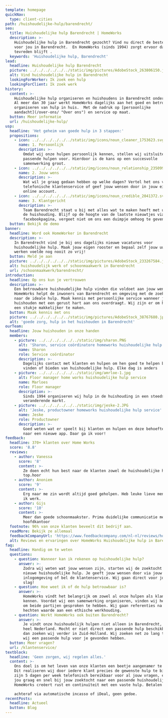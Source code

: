```yaml
---
template: homepage
quickNav:
  type: client-cities
path: /huishoudelijke-hulp/barendrecht/
seo:
  title: Huishoudelijke hulp Barendrecht | HomeWorks
  description: >-
    Huishoudelijke hulp in Barendrecht gezocht? Vind nu direct de beste hulp
    voor jou in Barendrecht.  En HomeWorks (sinds 1994) zorgt ervoor dat je 
    tevreden blijft .
  keywords: 'Huishoudelijke hulp, Barendrecht'
lead:
  headline: Huishoudelijke hulp Barendrecht
  picture: ../../../../../../static/img/pictures/AdobeStock_263806150.jpg
  alt: Vind huishoudelijke hulp in Barendrecht
  lookingForWorker: Ik zoek een hulp
  lookingForClient: Ik zoek werk
history:
  content: >-
    Huishoudelijke hulp organiseren en huishoudens in Barendrecht ondersteunen.
    Al meer dan 30 jaar werkt HomeWorks dagelijks aan het goed en betrouwbaar
    organiseren van hulp in huis.  Met de nadruk op [persoonlijke
    aandacht](/over-ons/ "Over ons") en service op maat.
  button: Meer informatie
  url: /huishoudelijke-hulp/
usp:
  headline: 'Het geheim van goede hulp in 3 stappen:'
  propositions:
    - icon: ../../../../../../static/img/icons/noun_cleaner_1753623.svg
      name: 1. Persoonlijk
      description: >-
        Omdat wij onze hulpen persoonlijk kennen, stellen wij uitsluitend
        passende hulpen voor. Hierdoor is de kans op een succesvolle
        samenwerking groot.
    - icon: ../../../../../../static/img/icons/noun_relationship_2350997.svg
      name: 2. Jouw wens
      description: >-
        Wat wil je graag gedaan hebben op welke dagen? Vertel het ons via de
        telefonische klantenservice of geef jouw wensen door in jouw eigen
        online account. 
    - icon: ../../../../../../static/img/icons/noun_credible_2041372.svg
      name: 3. Klantgericht
      description: >-
        Team Barendrecht staat u bij met alles wat te maken heeft met uw hulp in
        de huishouding. Blijf op de hoogte van de laatste nieuwtjes via onze
        facebookpagina, vergeet niet om ons een duimpje omhoog te geven!
  button: Bekijk de demo
banner:
  headline: Word ook HomeWorker in Barendrecht
  description: >-
    In Barendrecht vind je bij ons dagelijks nieuwe vacatures voor
    huishoudelijke hulp. Maak jouw eigen rooster en bepaal zelf jouw uurtarief,
    werken voelde nog nooit zo vrij!
  button: Meld je aan
  picture: ../../../../../../static/img/pictures/AdobeStock_233267584.jpg
  alt: huishoudelijk werk of schoonmaakwerk in Barendrecht
  url: /schoonmaakwerk/barendrecht/
introduction:
  headline: Op ons kun je vertrouwen
  description: >-
    Een betrouwbare huishoudelijke hulp vinden die voldoet aan jouw wensen.
    HomeWorks helpt de inwoners van Barendrecht en omgeving met de zoektocht
    naar de ideale hulp. Maak kennis met persoonlijke service wanneer je je
    huishouden met een gerust hart aan ons overdraagt. Wij zijn er om het jou
    een stukje makkelijker te maken. 
  button: Maak kennis met ons
  picture: ../../../../../../static/img/pictures/AdobeStock_38767680.jpg
  alt: 'goede zorg, hulp in het huishouden in Barendrecht'
ourTeam:
  headline: Jouw huishouden in onze handen
  members:
    - picture: ../../../../../../static/img/sharon.PNG
      alt: 'Sharon, service coördinatore homeworks huishoudelijke hulp service'
      name: Sharon
      role: Service coördinator
      description: >-
        Dagelijks contact met klanten en hulpen om hen goed te helpen bij het
        vinden of bieden van huishoudelijke hulp. Elke dag is anders
    - picture: ../../../../../../static/img/amrloe-1.jpg
      alt: Floor manager home works huishoudelijke hulp service
      name: Marloes
      role: Floor manager
      description: >-
        Sinds 1994 organiseren wij hulp in de huishouding in een steeds
        veranderende markt.
    - picture: ../../../../../../static/img/jeske-2.JPG
      alt: 'Jeske, productowner homeworks huishoudelijke hulp service'
      name: Jeske
      role: Productowner
      description: >-
        Goed weten wat er speelt bij klanten en hulpen en deze behoefte vertalen
        naar een nieuwe app. Daar ga ik voor!
feedback:
  headline: 370+ klanten over Home Works
  score: '8.8'
  reviews:
    - author: Vanessa
      score: '8'
      content: >-
        Ze doen echt hun best naar de klanten zowel de huishoudelijke hulpen
        top.hoor
    - author: Anoniem
      score: '9'
      content: >-
        Erg naar me zin wordt altijd goed geholpen. Heb leuke lieve mensen waar
        ik werk.
    - author: Gijs
      score: '10'
      content: >-
        Meer dan goede schoonmaakster. Prima duidelijke communicatie met het
        hoofdkantoor
  footnote: 96% van onze klanten beveelt dit bedrijf aan.
  readMore: Bekijk ze allemaal
  feedbackCompanyUrl: 'https://www.feedbackcompany.com/nl-nl/reviews/home-works/'
  alt: Reviews en ervaringen over HomeWorks Huishoudelijke hulp in Barendrecht
faq:
  headline: Handig om te weten
  questions:
    - question: Wanneer kan ik rekenen op huishoudelijke hulp?
      answer: >-
        Zodra wij weten wat jouw wensen zijn, starten wij de zoektocht naar jouw
        nieuwe huishoudelijke hulp. Je geeft jouw wensen door via jouw eigen
        inlogomgeving of bel de klantenservice. Wij gaan direct voor jou aan de
        slag!
    - question: Hoe weet ik of de hulp betrouwbaar is?
      answer: >-
        HomeWorks vindt het belangrijk om zowel al onze hulpen als klanten te
        kennen. Voordat wij een samenwerking organiseren, vinden wij het prettig
        om beide partijen gesproken te hebben. Wij gaan referenties na en
        hechten waarde aan een ethische werkhouding.  
    - question: Werkt HomeWorks ook buiten Barendrecht?
      answer: >-
        Je vindt onze huishoudelijk hulpen niet alleen in Barendrecht, maar door
        heel Nederland. Mocht er niet direct een passende hulp beschikbaar zijn
        dan zoeken wij verder in Zuid-Holland. Wij zoeken net zo lang tot dat
        wij een passende hulp voor je gevonden hebben.
  button: Meer vragen?
  url: /klantenservice/
textblock:
  headline: 'Geen zorgen, wij regelen alles.'
  content: >-
    Ons doel is om het leven van onze klanten een beetje aangenamer te maken.
    Dit realiseren wij door iedere klant precies de gewenste hulp te bieden. Wij
    zijn 5 dagen per week telefonisch bereikbaar voor al jouw vragen, en helpen
    jou graag en snel bij jouw zoektocht naar een passende huishoudelijke hulp.
    HomeWorks creëert rust en continuïteit met een vaste hulp. Betalen doe je 

    achteraf via automatische incasso of iDeal, geen gedoe.
recentPosts:
  headline: Actueel
  button: Blog
---
```


